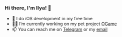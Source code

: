 ### Hi there, I'm Ilya! 👋

- 🍎 I do iOS development in my free time
- 👨‍💻 I’m currently working on my pet project [OGame](https://github.com/SubvertDev/OGame-iOS-Unofficial)
- 📫 You can reach me on [Telegram](https://t.me/SubvertDev) or my [email](**mailto:****subvert.dev@gmail.com**)
